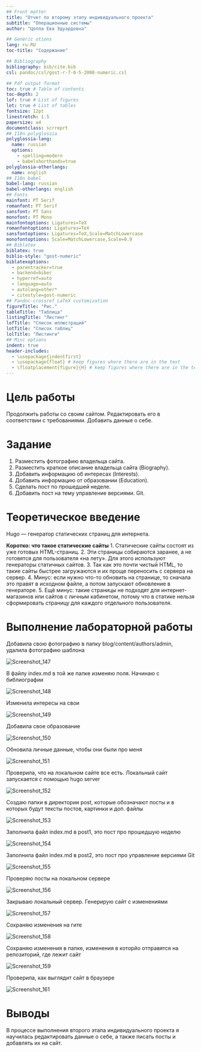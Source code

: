 ```yaml
---
## Front matter
title: "Отчет по второму этапу индивидуального проекта"
subtitle: "Операционные системы"
author: "Цоппа Ева Эдуардовна"

## Generic otions
lang: ru-RU
toc-title: "Содержание"

## Bibliography
bibliography: bib/cite.bib
csl: pandoc/csl/gost-r-7-0-5-2008-numeric.csl

## Pdf output format
toc: true # Table of contents
toc-depth: 2
lof: true # List of figures
lot: true # List of tables
fontsize: 12pt
linestretch: 1.5
papersize: a4
documentclass: scrreprt
## I18n polyglossia
polyglossia-lang:
  name: russian
  options:
	- spelling=modern
	- babelshorthands=true
polyglossia-otherlangs:
  name: english
## I18n babel
babel-lang: russian
babel-otherlangs: english
## Fonts
mainfont: PT Serif
romanfont: PT Serif
sansfont: PT Sans
monofont: PT Mono
mainfontoptions: Ligatures=TeX
romanfontoptions: Ligatures=TeX
sansfontoptions: Ligatures=TeX,Scale=MatchLowercase
monofontoptions: Scale=MatchLowercase,Scale=0.9
## Biblatex
biblatex: true
biblio-style: "gost-numeric"
biblatexoptions:
  - parentracker=true
  - backend=biber
  - hyperref=auto
  - language=auto
  - autolang=other*
  - citestyle=gost-numeric
## Pandoc-crossref LaTeX customization
figureTitle: "Рис."
tableTitle: "Таблица"
listingTitle: "Листинг"
lofTitle: "Список иллюстраций"
lotTitle: "Список таблиц"
lolTitle: "Листинги"
## Misc options
indent: true
header-includes:
  - \usepackage{indentfirst}
  - \usepackage{float} # keep figures where there are in the text
  - \floatplacement{figure}{H} # keep figures where there are in the text
---
```


# Цель работы

Продолжить работы со своим сайтом. Редактировать его в соответствии с требованиями. Добавить данные о себе.

# Задание

1. Разместить фотографию владельца сайта.
2. Разместить краткое описание владельца сайта (Biography).
3. Добавить информацию об интересах (Interests).
4. Добавить информацию от образовании (Education).
5. Сделать пост по прошедшей неделе.
6. Добавить пост на тему управление версиями. Git.

# Теоретическое введение

Hugo — генератор статических страниц для интернета.

**Коротко: что такое статические сайты**
    1. Статические сайты состоят из уже готовых HTML-страниц.
    2. Эти страницы собираются заранее, а не готовятся для пользователя «на лету». Для этого используют генераторы статичных сайтов.
    3. Так как это почти чистый HTML, то такие сайты быстрее загружаются и их проще переносить с сервера на сервер.
    4. Минус: если нужно что-то обновить на странице, то сначала это правят в исходном файле, а потом запускают обновление в генераторе.
    5. Ещё минус: такие страницы не подходят для интернет-магазинов или сайтов с личным кабинетом, потому что в статике нельзя сформировать страницу для каждого отдельного пользователя.

# Выполнение лабораторной работы

Добавила свою фотографию в папку blog/content/authors/admin, удалила фотографию шаблона 

![Screenshot_147](https://github.com/evatsoppa/study_2023-2024_os-intro/assets/145338773/826d799f-0273-421e-848d-a66d83d385b8)

В файлу index.md в той же папке изменяю поля. Начинаю с библиографии 

![Screenshot_148](https://github.com/evatsoppa/study_2023-2024_os-intro/assets/145338773/57cb2bc4-b603-4cd0-8cd8-60d2e67626ff)

Изменила интересы на свои 

![Screenshot_149](https://github.com/evatsoppa/study_2023-2024_os-intro/assets/145338773/5f389e26-ea63-4bf5-88a9-7fbe86986ff0)

Добавила свое образование 

![Screenshot_150](https://github.com/evatsoppa/study_2023-2024_os-intro/assets/145338773/933ccafe-02cc-4161-93cd-a7e4b6f0ecb7)

Обновила личные данные, чтобы они были про меня 

![Screenshot_151](https://github.com/evatsoppa/study_2023-2024_os-intro/assets/145338773/8173195b-c41e-4c56-9aa3-3d6974dd6aeb)

Проверила, что на локальном сайте все есть. Локальный сайт запускается с помощью hugo server 

![Screenshot_152](https://github.com/evatsoppa/study_2023-2024_os-intro/assets/145338773/3caaef49-a7f0-4fbb-a3b4-34029efc5bfb)

Создаю папки в директории post, которые обозначают посты и в которых будут тексты постов, картинки и доп. файлы 

![Screenshot_153](https://github.com/evatsoppa/study_2023-2024_os-intro/assets/145338773/61f77f4f-f9bd-4333-816b-754f27be8ffb)

Заполнила файл index.md в post1, это пост про прошедшую неделю 

![Screenshot_154](https://github.com/evatsoppa/study_2023-2024_os-intro/assets/145338773/c92d689c-0f0b-4d63-884a-06032aab5f42)

Заполнила файл index.md в post2, это пост про управление версиями Git 

![Screenshot_155](https://github.com/evatsoppa/study_2023-2024_os-intro/assets/145338773/78beba6c-cfc7-442a-bb0f-e30a6e317e7f)

Проверяю посты на локальном сервере 

![Screenshot_156](https://github.com/evatsoppa/study_2023-2024_os-intro/assets/145338773/2e2a5383-1d9e-4d65-9d3a-655acb367412)

Закрываю локальный сервер. Генерирую сайт с изменениями 

![Screenshot_157](https://github.com/evatsoppa/study_2023-2024_os-intro/assets/145338773/e5cd406e-ac99-4b55-9cf6-bf451164314e)

Сохраняю изменения на гите 

![Screenshot_158](https://github.com/evatsoppa/study_2023-2024_os-intro/assets/145338773/dbe2e7cb-051d-4e66-8544-401b1eeaf46c)

Сохраняю изменения в папке, изменения в которйо отправятся на репозиторий, где лежит сайт 

![Screenshot_159](https://github.com/evatsoppa/study_2023-2024_os-intro/assets/145338773/0be5be4d-68d7-469c-8f02-c5131ac6d339)

Проверила, как выглядит сайт в браузере 

![Screenshot_161](https://github.com/evatsoppa/study_2023-2024_os-intro/assets/145338773/b401999e-0bf9-4870-bf7f-97d7e6975300)



# Выводы

В процессе выполнения второго этапа индивидуального проекта я научилась редактировать данные о себе, а также писать посты и добавлять их на сайт.
